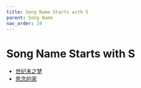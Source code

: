 ```yaml
---
title: Song Name Starts with S
parent: Song Name 
nav_order: 19
---
```


# Song Name Starts with S

- [世纪末之梦](/lyrics/Tang_Chao/shijimozhimeng)
- [思念的家](/lyrics/Zhao_Mu_Yang/siniandejia)
